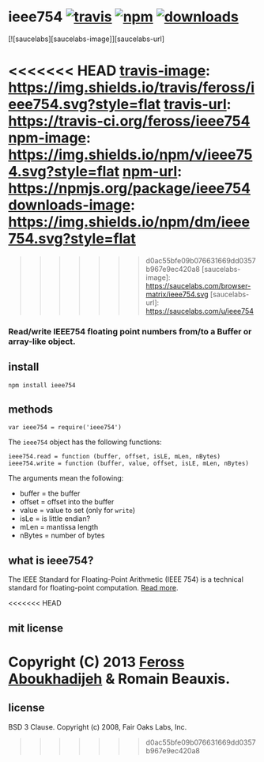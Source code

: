 # ieee754 [![travis][travis-image]][travis-url] [![npm][npm-image]][npm-url] [![downloads][downloads-image]][npm-url]

[![saucelabs][saucelabs-image]][saucelabs-url]

<<<<<<< HEAD
[travis-image]: https://img.shields.io/travis/feross/ieee754.svg?style=flat
[travis-url]: https://travis-ci.org/feross/ieee754
[npm-image]: https://img.shields.io/npm/v/ieee754.svg?style=flat
[npm-url]: https://npmjs.org/package/ieee754
[downloads-image]: https://img.shields.io/npm/dm/ieee754.svg?style=flat
=======
[travis-image]: https://img.shields.io/travis/feross/ieee754/master.svg
[travis-url]: https://travis-ci.org/feross/ieee754
[npm-image]: https://img.shields.io/npm/v/ieee754.svg
[npm-url]: https://npmjs.org/package/ieee754
[downloads-image]: https://img.shields.io/npm/dm/ieee754.svg
>>>>>>> d0ac55bfe09b076631669dd0357b967e9ec420a8
[saucelabs-image]: https://saucelabs.com/browser-matrix/ieee754.svg
[saucelabs-url]: https://saucelabs.com/u/ieee754

### Read/write IEEE754 floating point numbers from/to a Buffer or array-like object.

## install

```
npm install ieee754
```

## methods

`var ieee754 = require('ieee754')`

The `ieee754` object has the following functions:

```
ieee754.read = function (buffer, offset, isLE, mLen, nBytes)
ieee754.write = function (buffer, value, offset, isLE, mLen, nBytes)
```

The arguments mean the following:

- buffer = the buffer
- offset = offset into the buffer
- value = value to set (only for `write`)
- isLe = is little endian?
- mLen = mantissa length
- nBytes = number of bytes

## what is ieee754?

The IEEE Standard for Floating-Point Arithmetic (IEEE 754) is a technical standard for floating-point computation. [Read more](http://en.wikipedia.org/wiki/IEEE_floating_point).

<<<<<<< HEAD
## mit license

Copyright (C) 2013 [Feross Aboukhadijeh](http://feross.org) & Romain Beauxis.
=======
## license

BSD 3 Clause. Copyright (c) 2008, Fair Oaks Labs, Inc.
>>>>>>> d0ac55bfe09b076631669dd0357b967e9ec420a8
